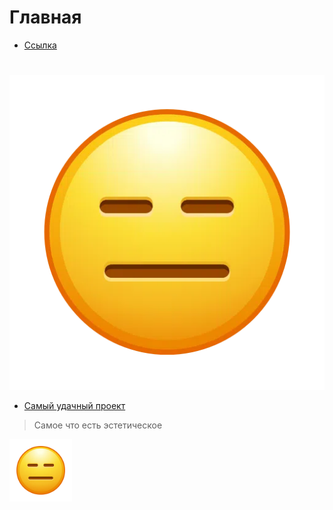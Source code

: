 # Главная
+ [Ссылка](https://elchupacabr.github.io/zerotrust)
#
![Image](/img/face.webp)

* [Самый удачный проект](https://elchupacabr.github.io/zerotrust/app/musical-christmas-lights "четко")
> Самое что есть эстетическое
<img src="https://raw.githubusercontent.com/elchupacabr/zerotrust/refs/heads/main/img/face.webp" width="100px" height="100px">
